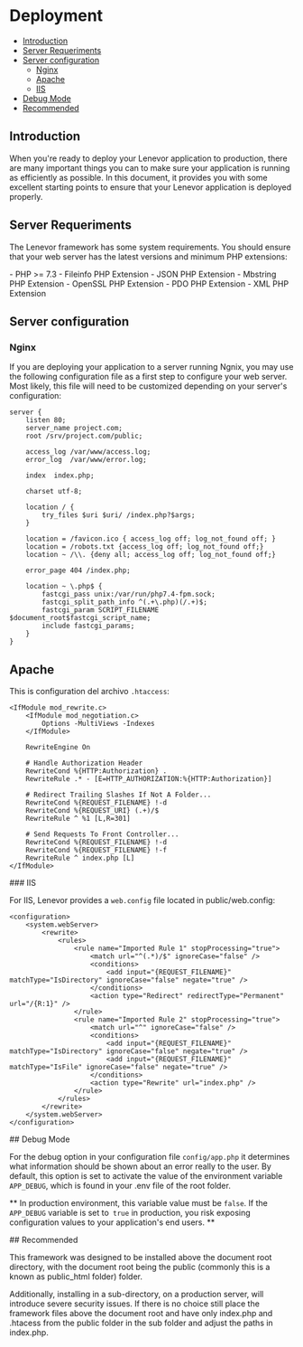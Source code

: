 # Deployment

- [Introduction](#introduction)
- [Server Requeriments](#server-requeriments)
- [Server configuration](#server-configuration)
    - [Nginx](#nginx)
    - [Apache](#apache)
    - [IIS](#iis)
- [Debug Mode](#debug-mode)
- [Recommended](#recommended)

<a name="introduction"></a>
## Introduction

When you're ready to deploy your Lenevor application to production, there are many important things you can to make sure your application is running as efficiently as possible. In this document, it provides you with some excellent starting points to ensure that your Lenevor application is deployed properly. 

<a name="server-requeriments"></a>
## Server Requeriments

The Lenevor framework has some system requirements. You should ensure that your web server has the latest versions and minimum PHP extensions: 

<div class="content-list">
- PHP >= 7.3
- Fileinfo PHP Extension
- JSON PHP Extension
- Mbstring PHP Extension
- OpenSSL PHP Extension
- PDO PHP Extension
- XML PHP Extension
</div>

<a name="server-configuration"></a>
## Server configuration

<a name="nginx"></a>
### Nginx

If you are deploying your application to a server running Ngnix, you may use the following configuration file as a first step to configure your web server. Most likely, this file will need to be customized depending on your server's configuration:

    server {
        listen 80;
        server_name project.com;
        root /srv/project.com/public;

        access_log /var/www/access.log;
        error_log  /var/www/error.log;

        index  index.php;

        charset utf-8;

        location / {
            try_files $uri $uri/ /index.php?$args;
        }

        location = /favicon.ico { access_log off; log_not_found off; }
        location = /robots.txt {access_log off; log_not_found off;}
        location ~ /\\. {deny all; access_log off; log_not_found off;}

        error_page 404 /index.php;

        location ~ \.php$ {
            fastcgi_pass unix:/var/run/php7.4-fpm.sock;
            fastcgi_split_path_info ^(.+\.php)(/.+)$;
            fastcgi_param SCRIPT_FILENAME $document_root$fastcgi_script_name;
            include fastcgi_params;
        }
    }

<a name="apache"></a>
## Apache

This is configuration del archivo `.htaccess`:

    <IfModule mod_rewrite.c>
        <IfModule mod_negotiation.c>
            Options -MultiViews -Indexes
        </IfModule>

        RewriteEngine On

        # Handle Authorization Header
        RewriteCond %{HTTP:Authorization} .
        RewriteRule .* - [E=HTTP_AUTHORIZATION:%{HTTP:Authorization}]

        # Redirect Trailing Slashes If Not A Folder...
        RewriteCond %{REQUEST_FILENAME} !-d
        RewriteCond %{REQUEST_URI} (.+)/$
        RewriteRule ^ %1 [L,R=301]

        # Send Requests To Front Controller...
        RewriteCond %{REQUEST_FILENAME} !-d
        RewriteCond %{REQUEST_FILENAME} !-f
        RewriteRule ^ index.php [L]    
    </IfModule>

<a name="iis">
### IIS

For IIS, Lenevor provides a `web.config` file located in public/web.config:

    <configuration>
        <system.webServer>
            <rewrite>
                <rules>
                    <rule name="Imported Rule 1" stopProcessing="true">
                        <match url="^(.*)/$" ignoreCase="false" />
                        <conditions>
                            <add input="{REQUEST_FILENAME}" matchType="IsDirectory" ignoreCase="false" negate="true" />
                        </conditions>
                        <action type="Redirect" redirectType="Permanent" url="/{R:1}" />
                    </rule>
                    <rule name="Imported Rule 2" stopProcessing="true">
                        <match url="^" ignoreCase="false" />
                        <conditions>
                            <add input="{REQUEST_FILENAME}" matchType="IsDirectory" ignoreCase="false" negate="true" />
                            <add input="{REQUEST_FILENAME}" matchType="IsFile" ignoreCase="false" negate="true" />
                        </conditions>
                        <action type="Rewrite" url="index.php" />
                    </rule>
                </rules>
            </rewrite>
        </system.webServer>
    </configuration>

<a name="debug-mode">
## Debug Mode

For the debug option in your configuration file `config/app.php` it determines what information should be shown about an error really to the user. By default, this option is set to activate the value of the environment variable `APP_DEBUG`, which is found in your .env file of the root folder.

** In production environment, this variable value must be `false`. If the `APP_DEBUG` variable is set to` true` in production, you risk exposing configuration values ​​to your application's end users. ** 

<a name="recommended">
## Recommended

This framework was designed to be installed above the document root directory, with the document root being the public (commonly this is a known as public_html folder) folder.

Additionally, installing in a sub-directory, on a production server, will introduce severe security issues. If there is no choice still place the framework files above the document root and have only index.php and .htacess from the public folder in the sub folder and adjust the paths in index.php.